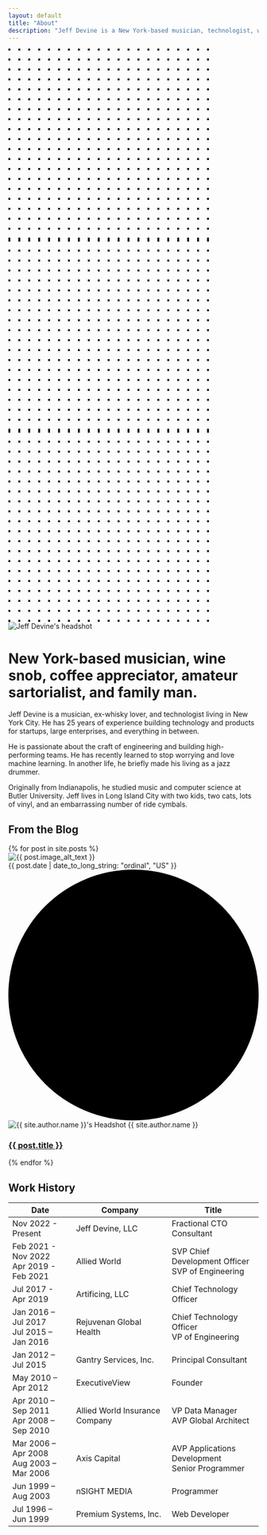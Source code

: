 ```yaml
---
layout: default
title: "About"
description: "Jeff Devine is a New York-based musician, technologist, wine snob, coffee appreciator, amateur sartorialist, and family man."
---
```


<div class="relative overflow-hidden bg-white dark:bg-zinc-800 pt-5">
  <div class="hidden lg:absolute lg:inset-y-0 lg:block lg:h-full lg:w-full lg:[overflow-anchor:none]">
    <div class="relative mx-auto h-full max-w-prose text-lg" aria-hidden="true">
      <svg class="absolute top-12 left-full translate-x-32 transform" width="404" height="384" fill="none" viewBox="0 0 404 384">
        <defs>
          <pattern id="74b3fd99-0a6f-4271-bef2-e80eeafdf357" x="0" y="0" width="20" height="20" patternUnits="userSpaceOnUse">
            <rect x="0" y="0" width="4" height="4" class="text-gray-200" fill="currentColor" />
          </pattern>
        </defs>
        <rect width="404" height="384" fill="url(#74b3fd99-0a6f-4271-bef2-e80eeafdf357)" />
      </svg>
      <svg class="absolute top-1/2 right-full -translate-y-1/2 -translate-x-32 transform" width="404" height="384" fill="none" viewBox="0 0 404 384">
        <defs>
          <pattern id="f210dbf6-a58d-4871-961e-36d5016a0f49" x="0" y="0" width="20" height="20" patternUnits="userSpaceOnUse">
            <rect x="0" y="0" width="4" height="4" class="text-gray-200" fill="currentColor" />
          </pattern>
        </defs>
        <rect width="404" height="384" fill="url(#f210dbf6-a58d-4871-961e-36d5016a0f49)" />
      </svg>
      <svg class="absolute bottom-12 left-full translate-x-32 transform" width="404" height="384" fill="none" viewBox="0 0 404 384">
        <defs>
          <pattern id="d3eb07ae-5182-43e6-857d-35c643af9034" x="0" y="0" width="20" height="20" patternUnits="userSpaceOnUse">
            <rect x="0" y="0" width="4" height="4" class="text-gray-200" fill="currentColor" />
          </pattern>
        </defs>
        <rect width="404" height="384" fill="url(#d3eb07ae-5182-43e6-857d-35c643af9034)" />
      </svg>
    </div>
  </div>
  <div class="relative px-8 lg:px-10">
    <div class="flex justify-center">
      <img class="h-40 w-auto drop-shadow-lg" src="{{ '/assets/images/jeff_devine_head_shot.png' | relative_url }}" alt="Jeff Devine's headshot">
    </div>
    <div class="mx-auto max-w-prose text-lg mt-5">
      <h1>
        <span class="mt-2 block text-center text-2xl font-bold leading-8 tracking-tight text-sky-600 dark:text-gray-200 sm:text-3xl">New York-based musician, wine snob, coffee appreciator, amateur sartorialist, and family man.</span>
      </h1>
    </div>
    <div class="prose prose-lg prose-sky mx-auto mt-6 text-gray-500 dark:text-gray-100">
      <p>Jeff Devine is a musician, ex-whisky lover, and technologist living in New York City. He has 25 years of experience building technology and products for startups, large enterprises, and everything in between.</p>
      <p>He is passionate about the craft of engineering and building high-performing teams. He has recently learned to stop worrying and love machine learning. In another life, he briefly made his living as a jazz drummer.</p>
      <p>Originally from Indianapolis, he studied music and computer science at Butler University. Jeff lives in Long Island City with two kids, two cats, lots of vinyl, and an embarrassing number of ride cymbals.</p>
    </div>
    <div class="mx-auto max-w-prose text-lg mt-5">
      <h2>
        <span class="mt-5 block text-center text-xl font-bold leading-8 tracking-tight text-sky-600 dark:text-gray-100 sm:text-xl">From the Blog</span>
      </h2>
      <div class="mx-auto max-w-prose mt-5 grid grid-cols-1 gap-x-8 gap-y-16 lg:grid-cols-2">
      {% for post in site.posts %}
        <article class="relative isolate flex flex-col justify-end overflow-hidden rounded-2xl bg-gray-900 px-8 pb-8 pt-80 sm:pt-48 lg:pt-80 shadow-md">
        <img src="{{ post.image | relative_url }}" alt="{{ post.image_alt_text }}" class="absolute inset-0 -z-10 h-full w-full object-cover ">
        <div class="absolute inset-0 -z-10 bg-gradient-to-t from-gray-900 via-gray-900/40"></div>
        <div class="absolute inset-0 -z-10 rounded-2xl ring-1 ring-inset ring-gray-900/10"></div>
        <div class="flex flex-wrap items-center gap-y-1 overflow-hidden text-sm leading-6 text-gray-300">
          <time class="mr-8">{{ post.date | date_to_long_string: "ordinal", "US" }}</time>
          <div class="-ml-4 flex items-center gap-x-4">
            <svg viewBox="0 0 2 2" class="-ml-0.5 h-0.5 w-0.5 flex-none fill-white/50">
              <circle cx="1" cy="1" r="1" />
            </svg>
            <div class="flex gap-x-2.5">
              <img src="{{ site.author.picture | relative_url }}" alt="{{ site.author.name }}'s Headshot" class="h-6 w-6 flex-none rounded-full bg-white/10">
              {{ site.author.name }}
            </div>
          </div>
        </div>
        <h3 class="mt-3 text-lg font-semibold leading-6 text-white">
          <a href="{{ post.url }}">
            <span class="absolute inset-0"></span>
            {{ post.title }}
          </a>
        </h3>
      </article>
    {% endfor %}
    </div>
    <div class="mx-auto max-w-prose text-lg mt-10">
      <h2>
        <span class="mt-5 block text-center text-xl font-bold leading-8 tracking-tight text-sky-600 dark:text-gray-100 sm:text-xl">Work History</span>
      </h2>
    </div>
    <div class="relative overflow-x-auto shadow-md prose prose-lg mx-auto mt-5 mb-10 text-gray-500 dark:text-gray-400 sm:rounded-lg">
      <table class="w-full text-sm text-left text-gray-500 dark:text-gray-400">
          <thead class="text-xs text-gray-700 bg-gray-50 dark:bg-zinc-900 dark:border-gray-600">
            <tr>
              <th scope="col" class="py-3.5 pl-4 pr-3 text-left text-sm font-semibold text-gray-900 dark:text-gray-300 sm:pl-3">Date</th>
              <th scope="col" class="px-3 py-3.5 text-left text-sm font-semibold text-gray-900 dark:text-gray-300">Company</th>
              <th scope="col" class="px-3 py-3.5 text-left text-sm font-semibold text-gray-900 dark:text-gray-300">Title</th>
            </tr>
          </thead>
          <tbody>
            <tr class="bg-white dark:bg-zinc-800 dark:border-gray-600">
              <td class="whitespace-nowrap py-4 pl-4 pr-3 text-sm text-gray-500 dark:text-gray-200 sm:pl-3">Nov 2022 - Present</td>
              <td class="whitespace-nowrap px-3 py-4 text-sm font-medium text-gray-900 dark:text-gray-200">Jeff Devine, LLC</td>
              <td class="whitespace-nowrap px-3 py-4 text-sm text-gray-500 dark:text-gray-200">Fractional CTO Consultant</td>
            </tr>
            <tr class="bg-gray-50 dark:bg-zinc-900 dark:border-gray-600">
              <td class="whitespace-nowrap py-4 pl-4 pr-3 text-sm text-gray-500 dark:text-gray-200 sm:pl-3">Feb 2021 - Nov 2022<br>Apr 2019 - Feb 2021</td>
              <td class="whitespace-nowrap px-3 py-4 text-sm font-medium text-gray-900 dark:text-gray-200">Allied World</td>
              <td class="whitespace-nowrap px-3 py-4 text-sm text-gray-500 dark:text-gray-200">SVP Chief Development Officer<br>SVP of Engineering</td>
            </tr>
            <tr class="bg-white dark:bg-zinc-800 dark:border-gray-600">
              <td class="whitespace-nowrap py-4 pl-4 pr-3 text-sm text-gray-500 dark:text-gray-200 sm:pl-3">Jul 2017 - Apr 2019</td>
              <td class="whitespace-nowrap px-3 py-4 text-sm font-medium text-gray-900 dark:text-gray-200">Artificing, LLC</td>
              <td class="whitespace-nowrap px-3 py-4 text-sm text-gray-500 dark:text-gray-200">Chief Technology Officer</td>
            </tr>
            <tr class="bg-gray-50 dark:bg-zinc-900 dark:border-gray-600">
              <td class="whitespace-nowrap py-4 pl-4 pr-3 text-sm text-gray-500 dark:text-gray-200 sm:pl-3">Jan 2016 – Jul 2017<br>Jul 2015 – Jan 2016</td>
              <td class="whitespace-nowrap px-3 py-4 text-sm font-medium text-gray-900 dark:text-gray-200">Rejuvenan Global Health</td>
              <td class="whitespace-nowrap px-3 py-4 text-sm text-gray-500 dark:text-gray-200">Chief Technology Officer<br>VP of Engineering</td>
            </tr>
            <tr class="bg-white dark:bg-zinc-800 dark:border-gray-600">
              <td class="whitespace-nowrap py-4 pl-4 pr-3 text-sm text-gray-500 dark:text-gray-200 sm:pl-3">Jan 2012 – Jul 2015</td>
              <td class="whitespace-nowrap px-3 py-4 text-sm font-medium text-gray-900 dark:text-gray-200">Gantry Services, Inc.</td>
              <td class="whitespace-nowrap px-3 py-4 text-sm text-gray-500 dark:text-gray-200">Principal Consultant</td>
            </tr>
            <tr class="bg-gray-50 dark:bg-zinc-900 dark:border-gray-600">
              <td class="whitespace-nowrap py-4 pl-4 pr-3 text-sm text-gray-500 dark:text-gray-200 sm:pl-3">May 2010 – Apr 2012</td>
              <td class="whitespace-nowrap px-3 py-4 text-sm font-medium text-gray-900 dark:text-gray-200">ExecutiveView</td>
              <td class="whitespace-nowrap px-3 py-4 text-sm text-gray-500 dark:text-gray-200">Founder</td>
            </tr>
            <tr class="bg-white dark:bg-zinc-800 dark:border-gray-600">
              <td class="whitespace-nowrap py-4 pl-4 pr-3 text-sm text-gray-500 dark:text-gray-200 sm:pl-3">Apr 2010 – Sep 2011<br>Apr 2008 – Sep 2010</td>
              <td class="whitespace-nowrap px-3 py-4 text-sm font-medium text-gray-900 dark:text-gray-200">Allied World Insurance Company</td>
              <td class="whitespace-nowrap px-3 py-4 text-sm text-gray-500 dark:text-gray-200">VP Data Manager<br>AVP Global Architect</td>
            </tr>
            <tr class="bg-gray-50 dark:bg-zinc-900 dark:border-gray-600">
              <td class="whitespace-nowrap py-4 pl-4 pr-3 text-sm text-gray-500 dark:text-gray-200 sm:pl-3">Mar 2006 – Apr 2008<br>Aug 2003 – Mar 2006</td>
              <td class="whitespace-nowrap px-3 py-4 text-sm font-medium text-gray-900 dark:text-gray-200">Axis Capital</td>
              <td class="whitespace-nowrap px-3 py-4 text-sm text-gray-500 dark:text-gray-200">AVP Applications Development<br>Senior Programmer</td>
            </tr>
            <tr class="bg-white dark:bg-zinc-800 dark:border-gray-600">
              <td class="whitespace-nowrap py-4 pl-4 pr-3 text-sm text-gray-500 dark:text-gray-200 sm:pl-3">Jun 1999 – Aug 2003</td>
              <td class="whitespace-nowrap px-3 py-4 text-sm font-medium text-gray-900 dark:text-gray-200">nSIGHT MEDIA</td>
              <td class="whitespace-nowrap px-3 py-4 text-sm text-gray-500 dark:text-gray-200">Programmer</td>
            </tr>
            <tr class="bg-gray-50 dark:bg-zinc-900 dark:border-gray-600">
              <td class="whitespace-nowrap py-4 pl-4 pr-3 text-sm text-gray-500 dark:text-gray-200 sm:pl-3">Jul 1996 – Jun 1999</td>
              <td class="whitespace-nowrap px-3 py-4 text-sm font-medium text-gray-900 dark:text-gray-200">Premium Systems, Inc.</td>
              <td class="whitespace-nowrap px-3 py-4 text-sm text-gray-500 dark:text-gray-200">Web Developer</td>
            </tr>
          </tbody>
        </table>
    </div>
  </div>
</div>

